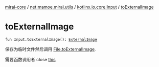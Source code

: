 [mirai-core](../../index.md) / [net.mamoe.mirai.utils](../index.md) / [kotlinx.io.core.Input](index.md) / [toExternalImage](./to-external-image.md)

# toExternalImage

`fun Input.toExternalImage(): `[`ExternalImage`](../-external-image/index.md)

保存为临时文件然后调用 [File.toExternalImage](../java.io.-file/to-external-image.md).

需要函数调用者 close [this](to-external-image/-this-.md)

